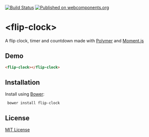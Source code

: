 [![Build Status](https://travis-ci.org/Granze/flip-clock.svg?branch=master)](https://travis-ci.org/Granze/flip-clock) [![Published on webcomponents.org](https://img.shields.io/badge/webcomponents.org-published-blue.svg)](https://www.webcomponents.org/element/granze/flip-clock)


# &lt;flip-clock&gt;

A flip clock, timer and countdown made with [Polymer](http://polymer-project.org) and [Moment.js](https://github.com/moment/momentjs.com)

## Demo

<!---
```
<custom-element-demo>
  <template>
    <script src="../webcomponentsjs/webcomponents-lite.js"></script>
    <link rel="import" href="flip-clock.html">
    <next-code-block></next-code-block>
  </template>
</custom-element-demo>
```
-->
```html
<flip-clock></flip-clock>
```

## Installation

Install using [Bower](http://bower.io):

```shell
 bower install flip-clock
```

## License

[MIT License](http://opensource.org/licenses/MIT)
